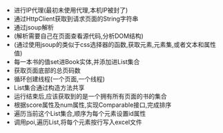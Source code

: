 - 进行IP代理(最初未使用代理,本机IP被封了)
- 通过HttpClient获取到请求页面的String字符串
- 通过jsoup解析
- (解析需要自己在页面查看源代码,分析DOM结构)
- (通过使用jsoup的类似于css选择器的函数,获取元素,元素集,或者文本和属性值)
- 每一本书的值set进Book实体,并添加进List集合
- 获取页面底部的总页码数
- 循环创建线程(一个页面,一个线程)
- List集合通过构造方法共享
- 运行结束后,应该获取到的是一个拥有所有页面的书的集合
- 根据score属性及num属性,实现Comparable接口,完成排序
- 遍历当前这个List集合,顺序为每个元素设置id属性
- 调用poi,遍历List,将每个元素按行写入excel文件